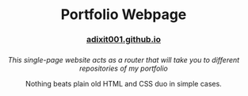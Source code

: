 <div align="center">

<h1>Portfolio Webpage</h1>
<h3><a href="https://adixit001.github.io">adixit001.github.io</a><h3>
</div>

<div align="center">

<p> <i>This single-page website acts as a router that will take you to different repositories of my portfolio </i></p>

<p> Nothing beats plain old HTML and CSS duo in simple cases.</p>

</div>
